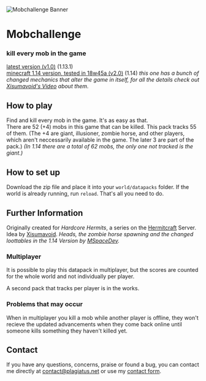 ![Mobchallenge Banner](https://raw.githubusercontent.com/Plagiatus/datapacks/master/mobchallenge/banner.png "Mobchallenge")

# Mobchallenge
### kill every mob in the game

[latest version (v1.0)](https://github.com/Plagiatus/datapacks/raw/master/mobchallenge/mobchallenge_perworld_v1.0.zip) (1.13.1)  
[minecraft 1.14 version, tested in 18w45a (v2.0)](https://github.com/Plagiatus/datapacks/raw/master/mobchallenge/mobchallenge_perworld_v2.0.0.zip) (1.14) _this one has a bunch of changed mechanics that alter the game in itself, for all the details check out [Xisumavoid's Video](https://www.youtube.com/watch?v=V1IfjWjNQSA) about them._


## How to play

Find and kill every mob in the game. It's as easy as that.  
There are 52 (+4) mobs in this game that can be killed. This pack tracks 55 of them.
(The +4 are giant, illusioner, zombie horse, and other players, which aren't neccessarily available in the game. The later 3 are part of the pack.)
_(In 1.14 there are a total of 62 mobs, the only one not tracked is the giant.)_


## How to set up

Download the zip file and place it into your `world/datapacks` folder. If the world is already running, run `reload`. That's all you need to do.


## Further Information

Originally created for *Hardcore Hermits*, a series on the [Hermitcraft](http://hermitcraft.com/) Server. Idea by [Xisumavoid](http://xisumavoid.com/).
_Heads, the zombie horse spawning and the changed loottables in the 1.14 Version by [MSpaceDev](https://www.youtube.com/c/MinecraftSpace)._

### Multiplayer

It is possible to play this datapack in multiplayer, but the scores are counted for the whole world and not individually per player.

A second pack that tracks per player is in the works.

### Problems that may occur

When in multiplayer you kill a mob while another player is offline, they won't recieve the updated advancements when they come back online until someone kills something they haven't killed yet.

## Contact

If you have any questions, concerns, praise or found a bug, you can contact me directly at [contact@plagiatus.net](mailto:contact@plagiatus.net) or use my [contact form](http://plagiatus.net/#contact).
